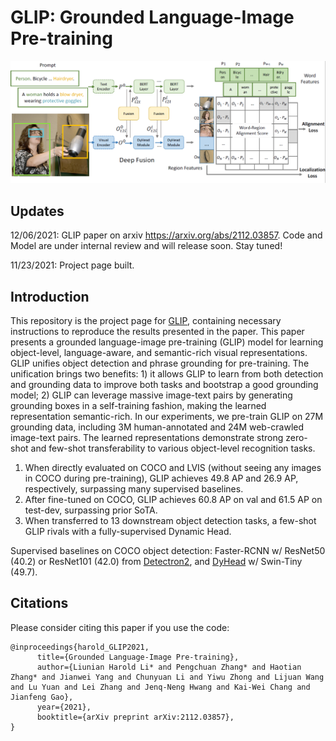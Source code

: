 # GLIP: Grounded Language-Image Pre-training  

<img src="docs/main_model.png" width="800"> 

## Updates
12/06/2021: GLIP paper on arxiv https://arxiv.org/abs/2112.03857. Code and Model are under internal review and will release soon. Stay tuned!

11/23/2021: Project page built. <br/>

## Introduction
This repository is the project page for [GLIP](https://arxiv.org/abs/2112.03857), containing necessary instructions to reproduce the results presented in the paper.
This paper presents a grounded language-image pre-training (GLIP) model for learning object-level, language-aware, and semantic-rich visual representations. GLIP unifies object detection and phrase grounding for pre-training.
The unification brings two benefits: 1) it allows GLIP to learn from both detection and grounding data to improve both tasks and bootstrap a good grounding model; 2) GLIP can leverage massive image-text pairs by generating grounding boxes in a self-training fashion, making the learned representation semantic-rich.
In our experiments, we pre-train GLIP on 27M grounding data, including 3M human-annotated and 24M web-crawled image-text pairs.
The learned representations demonstrate strong zero-shot and few-shot transferability to various object-level recognition tasks.
1) When directly evaluated on COCO and LVIS (without seeing any images in COCO during pre-training), GLIP achieves 49.8 AP and 26.9 AP, respectively, surpassing many supervised baselines.
2) After fine-tuned on COCO, GLIP achieves 60.8 AP on val and 61.5 AP on test-dev, surpassing prior SoTA. 
3) When transferred to 13 downstream object detection tasks,  a few-shot GLIP rivals with a fully-supervised Dynamic Head.

Supervised baselines on COCO object detection: Faster-RCNN w/ ResNet50 (40.2) or ResNet101 (42.0) from [Detectron2](https://github.com/facebookresearch/detectron2/blob/main/MODEL_ZOO.md), and [DyHead](https://github.com/microsoft/DynamicHead) w/ Swin-Tiny (49.7).

## Citations
Please consider citing this paper if you use the code:
```
@inproceedings{harold_GLIP2021,
      title={Grounded Language-Image Pre-training},
      author={Liunian Harold Li* and Pengchuan Zhang* and Haotian Zhang* and Jianwei Yang and Chunyuan Li and Yiwu Zhong and Lijuan Wang and Lu Yuan and Lei Zhang and Jenq-Neng Hwang and Kai-Wei Chang and Jianfeng Gao},
      year={2021},
      booktitle={arXiv preprint arXiv:2112.03857},
}
```

